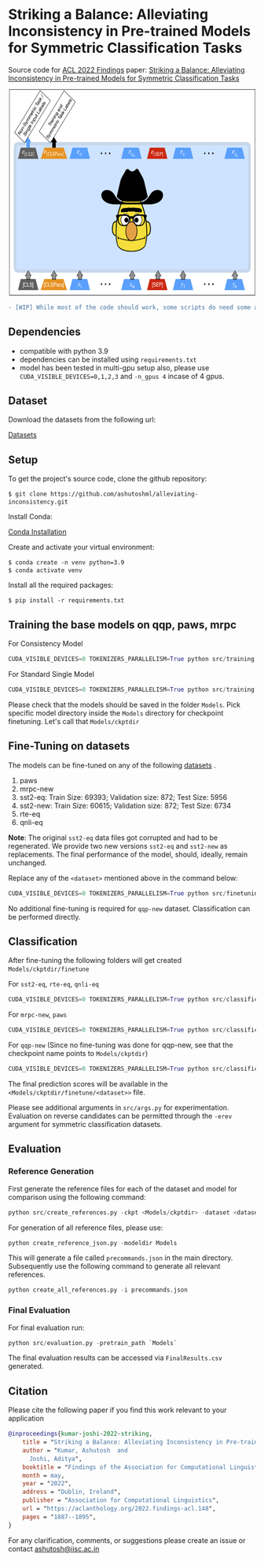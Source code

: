 # Striking a Balance: Alleviating Inconsistency in Pre-trained Models for Symmetric Classification Tasks

Source code for [ACL 2022 Findings](https://www.2022.aclweb.org/) paper: [Striking a Balance: Alleviating Inconsistency in Pre-trained Models for Symmetric Classification Tasks](https://aclanthology.org/2022.findings-acl.148.pdf)

<p align="center">
  <img align="center" src="https://github.com/ashutoshml/alleviating-inconsistency/blob/main/images/consistentbert.png" alt="Image" height="420" >
</p>

```diff
- [WIP] While most of the code should work, some scripts do need some amount of cleaning. Tentative date for fully-functional code: July 31, 2022.
```
## Dependencies

- compatible with python 3.9
- dependencies can be installed using `requirements.txt`
- model has been tested in multi-gpu setup also, please use `CUDA_VISIBLE_DEVICES=0,1,2,3` and `-n_gpus 4` incase of 4 gpus.

## Dataset

Download the datasets from the following url:

[Datasets](https://indianinstituteofscience-my.sharepoint.com/:f:/g/personal/ashutosh_iisc_ac_in/EoOzEpz5gARBlJDPSs4RVnIBNAghWwPU0FG4cKYGzTpo9g?e=pzeqWx)

## Setup

To get the project's source code, clone the github repository:

```shell
$ git clone https://github.com/ashutoshml/alleviating-inconsistency.git
```

Install Conda: 

[Conda Installation](https://docs.conda.io/projects/conda/en/latest/user-guide/install/index.html)

Create and activate your virtual environment:

```shell
$ conda create -n venv python=3.9
$ conda activate venv
```

Install all the required packages:

```shell
$ pip install -r requirements.txt
```

## Training the base models on qqp, paws, mrpc

For Consistency Model

```python
CUDA_VISIBLE_DEVICES=0 TOKENIZERS_PARALLELISM=True python src/training.py -dataset qqp-new -add_ds paws mrpc-new -model roberta -model_type dual -lr 2e-5 -additional_cls -div kl -seed 42 -augment_reverse -tbs 12 -n_gpus 1 -s_off -maxe 2
```

For Standard Single Model

```python
CUDA_VISIBLE_DEVICES=0 TOKENIZERS_PARALLELISM=True python src/training.py -dataset qqp-new -add_ds paws mrpc-new -model roberta -model_type single -lr 4e-5 -additional_cls -div kl -seed 42 -augment_reverse -tbs 12 -n_gpus 1 -s_off -maxe 4
```

Please check that the models should be saved in the folder `Models`. Pick specific model directory inside the `Models` directory for checkpoint finetuning. Let's call that `Models/ckptdir`

## Fine-Tuning on datasets

The models can be fine-tuned on any of the following [datasets](#dataset) .
1. paws
2. mrpc-new
3. sst2-eq: Train Size: 69393; Validation size: 872; Test Size: 5956
4. sst2-new: Train Size: 60615; Validation size: 872; Test Size: 6734
5. rte-eq
6. qnli-eq

**Note**: The original `sst2-eq` data files got corrupted and had to be regenerated. We provide two new versions `sst2-eq` and `sst2-new` as replacements. The final performance of the model, should, ideally, remain unchanged.

Replace any of the `<dataset>` mentioned above in the command below:

```python 
CUDA_VISIBLE_DEVICES=0 TOKENIZERS_PARALLELISM=True python src/finetuning.py -ckpt <Models/ckptdir> -lr 2e-5 -dataset <dataset> -tbs 12 -maxe 3 -n_gpus 1
```

No additional fine-tuning is required for `qqp-new` dataset. Classification can be performed directly.

## Classification

After fine-tuning the following folders will get created `Models/ckptdir/finetune`

For `sst2-eq`, `rte-eq`, `qnli-eq`
```python
CUDA_VISIBLE_DEVICES=0 TOKENIZERS_PARALLELISM=True python src/classification.py -dataset <dataset> -ebs 256 -ckpt <Models/ckptdir/finetune> -n_gpus 1
```

For `mrpc-new`, `paws`
```python
CUDA_VISIBLE_DEVICES=0 TOKENIZERS_PARALLELISM=True python src/classification.py -dataset <dataset> -ebs 256 -ckpt <Models/ckptdir/finetune> -econs -n_gpus 1
```

For `qqp-new` (Since no fine-tuning was done for qqp-new, see that the checkpoint name points to `Models/ckptdir`)
```python
CUDA_VISIBLE_DEVICES=0 TOKENIZERS_PARALLELISM=True python src/classification.py -dataset <dataset> -ebs 256 -ckpt <Models/ckptdir> -econs -n_gpus 1
```

The final prediction scores will be available in the `<Models/ckptdir/finetune/<dataset>>` file.

Please see additional arguments in `src/args.py` for experimentation. Evaluation on reverse candidates can be permitted through the `-erev` argument for symmetric classification datasets.

## Evaluation

### Reference Generation

First generate the reference files for each of the dataset and model for comparison using the following command:

```python
python src/create_references.py -ckpt <Models/ckptdir> -dataset <dataset> -ebs 512
```

For generation of all reference files, please use:

```python
python create_reference_json.py -modeldir Models
```
This will generate a file called `precommands.json` in the main directory. Subsequently use the following command to generate all relevant references.

```python
python create_all_references.py -i precommands.json
```

### Final Evaluation 

For final evaluation run:

```python
python src/evaluation.py -pretrain_path `Models`
```

The final evaluation results can be accessed via `FinalResults.csv` generated.

## Citation

Please cite the following paper if you find this work relevant to your application

```bibtex
@inproceedings{kumar-joshi-2022-striking,
    title = "Striking a Balance: Alleviating Inconsistency in Pre-trained Models for Symmetric Classification Tasks",
    author = "Kumar, Ashutosh  and
      Joshi, Aditya",
    booktitle = "Findings of the Association for Computational Linguistics: ACL 2022",
    month = may,
    year = "2022",
    address = "Dublin, Ireland",
    publisher = "Association for Computational Linguistics",
    url = "https://aclanthology.org/2022.findings-acl.148",
    pages = "1887--1895",
}
```

For any clarification, comments, or suggestions please create an issue or contact [ashutosh@iisc.ac.in](http://ashutoshml.github.io)
